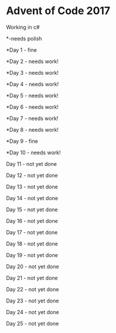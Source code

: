 # Advent of Code 2017

Working in c#

*-needs polish

*Day 1 - fine

*Day 2 - needs work!

*Day 3 - needs work!

*Day 4 - needs work!

*Day 5 - needs work!

*Day 6 - needs work!

*Day 7 - needs work!

*Day 8 - needs work!

*Day 9 - fine

*Day 10 - needs work!

Day 11 - not yet done

Day 12 - not yet done

Day 13 - not yet done

Day 14 - not yet done

Day 15 - not yet done

Day 16 - not yet done

Day 17 - not yet done

Day 18 - not yet done

Day 19 - not yet done

Day 20 - not yet done

Day 21 - not yet done

Day 22 - not yet done

Day 23 - not yet done

Day 24 - not yet done

Day 25 - not yet done
